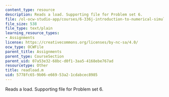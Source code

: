 ```yaml
---
content_type: resource
description: Reads a load. Supporting file for Problem set 6.
file: /ol-ocw-studio-app/courses/6-336j-introduction-to-numerical-simulation-sma-5211-fall-2003/5778fc659b06e66953a21cdabcec8985_readload.m
file_size: 538
file_type: text/plain
learning_resource_types:
- Assignments
license: https://creativecommons.org/licenses/by-nc-sa/4.0/
ocw_type: OCWFile
parent_title: Assignments
parent_type: CourseSection
parent_uid: 07a53e32-68bc-d0f1-3aa5-4168ebe767ad
resourcetype: Other
title: readload.m
uid: 5778fc65-9b06-e669-53a2-1cdabcec8985
---
```

Reads a load. Supporting file for Problem set 6.